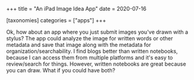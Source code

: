 +++
title = "An iPad Image Idea App"
date = 2020-07-16

[taxonomies]
categories = ["apps"]
+++

Ok, how about an app where you just submit images you've drawn with a stylus? The app could analyze the image for written words or other metadata and save that image along with the metadata for organization/searchability. I find blogs better than written notebooks, because I can access them from multiple platforms and it's easy to review/search for things. However, written notebooks are great because you can draw. What if you could have both?